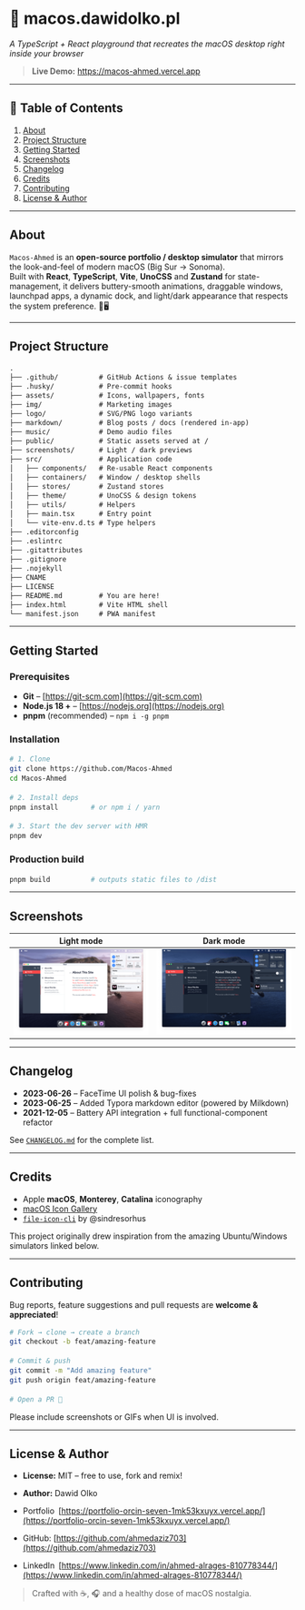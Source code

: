 # 🍏 macos.dawidolko.pl  
_A TypeScript + React playground that recreates the macOS desktop right inside your browser_


> **Live Demo:** <https://macos-ahmed.vercel.app>

---

## 📑 Table of Contents
1. [About](#about)
2. [Project Structure](#project-structure)
3. [Getting Started](#getting-started)
4. [Screenshots](#screenshots)
5. [Changelog](#changelog)
6. [Credits](#credits)
7. [Contributing](#contributing)
8. [License & Author](#license--author)

---

## About
`Macos-Ahmed` is an **open-source portfolio / desktop simulator** that mirrors the look-and-feel of modern macOS (Big Sur → Sonoma).  
Built with **React**, **TypeScript**, **Vite**, **UnoCSS** and **Zustand** for state-management, it delivers buttery-smooth animations, draggable windows, launchpad apps, a dynamic dock, and light/dark appearance that respects the system preference. 🍎🖥️

---

## Project Structure
```text
.
├── .github/          # GitHub Actions & issue templates
├── .husky/           # Pre-commit hooks
├── assets/           # Icons, wallpapers, fonts
├── img/              # Marketing images
├── logo/             # SVG/PNG logo variants
├── markdown/         # Blog posts / docs (rendered in-app)
├── music/            # Demo audio files
├── public/           # Static assets served at /
├── screenshots/      # Light / dark previews
├── src/              # Application code
│   ├── components/   # Re-usable React components
│   ├── containers/   # Window / desktop shells
│   ├── stores/       # Zustand stores
│   ├── theme/        # UnoCSS & design tokens
│   ├── utils/        # Helpers
│   ├── main.tsx      # Entry point
│   └── vite-env.d.ts # Type helpers
├── .editorconfig
├── .eslintrc
├── .gitattributes
├── .gitignore
├── .nojekyll
├── CNAME
├── LICENSE
├── README.md         # You are here!
├── index.html        # Vite HTML shell
└── manifest.json     # PWA manifest
````

---


## Getting Started

### Prerequisites

* **Git** – [https://git-scm.com](https://git-scm.com)
* **Node.js 18 +** – [https://nodejs.org](https://nodejs.org)
* **pnpm** (recommended) – `npm i -g pnpm`

### Installation

```bash
# 1. Clone
git clone https://github.com/Macos-Ahmed
cd Macos-Ahmed

# 2. Install deps
pnpm install        # or npm i / yarn

# 3. Start the dev server with HMR
pnpm dev
```

### Production build

```bash
pnpm build          # outputs static files to /dist
```

---

## Screenshots

|                Light mode                |                Dark mode               |
| :--------------------------------------: | :------------------------------------: |
| ![Light](./public/screenshots/light.png) | ![Dark](./public/screenshots/dark.png) |

---

## Changelog

* **2023-06-26** – FaceTime UI polish & bug-fixes
* **2023-06-25** – Added Typora markdown editor (powered by Milkdown)
* **2021-12-05** – Battery API integration + full functional-component refactor

See [`CHANGELOG.md`](CHANGELOG.md) for the complete list.

---

## Credits

* Apple **macOS**, **Monterey**, **Catalina** iconography
* [macOS Icon Gallery](https://www.macosicongallery.com/)
* [`file-icon-cli`](https://github.com/sindresorhus/file-icon-cli) by @sindresorhus

This project originally drew inspiration from the amazing Ubuntu/Windows simulators linked below.

---

## Contributing

Bug reports, feature suggestions and pull requests are **welcome & appreciated**!

```bash
# Fork → clone → create a branch
git checkout -b feat/amazing-feature

# Commit & push
git commit -m "Add amazing feature"
git push origin feat/amazing-feature

# Open a PR 🎉
```

Please include screenshots or GIFs when UI is involved.

---

## License & Author

* **License:** MIT – free to use, fork and remix!
* **Author:** Dawid Olko

* Portfolio [https://portfolio-orcin-seven-1mk53kxuyx.vercel.app/](https://portfolio-orcin-seven-1mk53kxuyx.vercel.app/)
* GitHub: [https://github.com/ahmedaziz703](https://github.com/ahmedaziz703)
* LinkedIn [https://www.linkedin.com/in/ahmed-alrages-810778344/](https://www.linkedin.com/in/ahmed-alrages-810778344/)


> Crafted with ☕, 🎧 and a healthy dose of macOS nostalgia.
